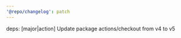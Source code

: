 ```yaml
---
'@repo/changelog': patch
---
```


deps: [major|action] Update package actions/checkout from v4 to v5
